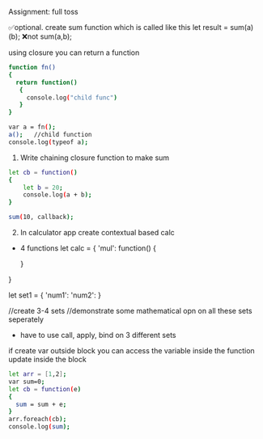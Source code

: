 Assignment: full toss

✅optional.
create sum function which is called like this 
let result = sum(a)(b);
❌not sum(a,b);

using closure you can return a function 

```bash
function fn()
{
  return function()
   {
     console.log("child func")
   }
}

var a = fn();
a();   //child function 
console.log(typeof a);
```

1. Write chaining closure function to make sum 

```bash
let cb = function()
{
    let b = 20;
    console.log(a + b);
}

sum(10, callback);
```

2. In calculator app create contextual based calc

- 4 functions 
let calc = {
  'mul': function()
  {

  }
  
}

let set1 = {
  'num1':
  'num2':
}

//create 3-4 sets 
//demonstrate some mathematical opn on all these sets seperately 

- have to use call, apply, bind on 3 different sets 

if create var outside block
you can access the variable inside the function 
update inside the block 

```bash
let arr = [1,2];
var sum=0;
let cb = function(e)
{
  sum = sum + e;
}
arr.foreach(cb);
console.log(sum);
```